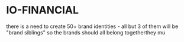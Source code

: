 # IO-FINANCIAL
there is a need to create 50+ brand identities - all but 3 of them will be "brand siblings" so the brands should all belong togetherthey mu
